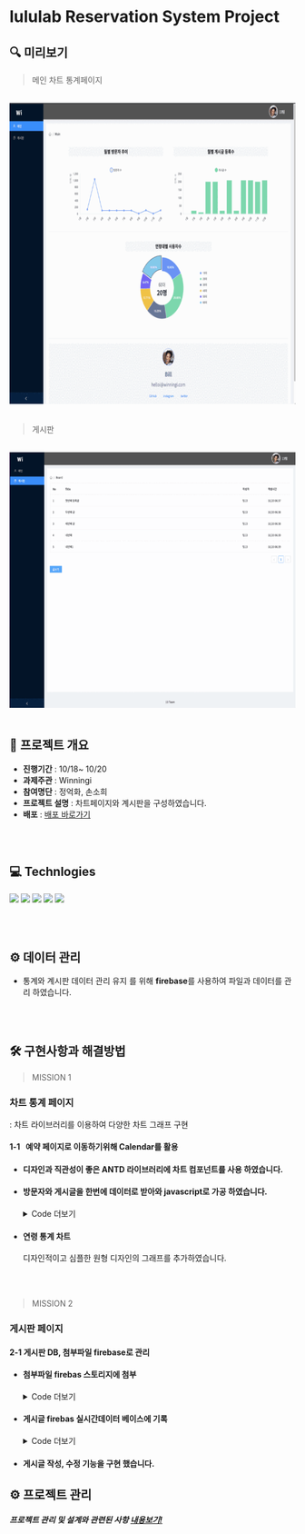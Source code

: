 # lululab Reservation System Project

## 🔍 미리보기

> 메인 차트 통계페이지

&nbsp; &nbsp; &nbsp;<img src="https://raw.githubusercontent.com/oka7759/2sa_images/master/%E1%84%8C%E1%85%A6%E1%84%8C%E1%85%A1%E1%86%A8%E1%84%8B%E1%85%B5%E1%84%86%E1%85%B5%E1%84%8C%E1%85%B51.gif"  width="600" height="530"/>
<br/>
<br/>

> 게시판

&nbsp; &nbsp; &nbsp;<img src="https://raw.githubusercontent.com/oka7759/2sa_images/master/%E1%84%8C%E1%85%A6%E1%84%8C%E1%85%A1%E1%86%A8%E1%84%8B%E1%85%B5%E1%84%86%E1%85%B5%E1%84%8C%E1%85%B52.gif"  width="600" height="450"/>
<br/>
<br/>


## 🚩 프로젝트 개요

- **진행기간** : 10/18~ 10/20
- **과제주관** : Winningi
- **참여명단** : 정억화, 손소희
- **프로젝트 설명** : 차트페이지와 계시판을 구성하였습니다.
- **배포** : [배포 바로가기](https://team13-winningi.netlify.app/)

<br/>
<br/>

## 💻 Technlogies

<img src="https://img.shields.io/badge/html-E34F26?style=for-the-badge&logo=HTML5&logoColor=white"> <img src="https://img.shields.io/badge/css-1572B6?style=for-the-badge&logo=css3&logoColor=white"> <img src="https://img.shields.io/badge/react-61DAFB?style=for-the-badge&logo=react&logoColor=black"> <img src="https://img.shields.io/badge/javascript-ffc700?style=for-the-badge&logo=javascript&logoColor=white"> <img src="https://img.shields.io/badge/styled-components-DB7093?style=for-the-badge&logo=styledcomponents&logoColor=white">

<br/>
<br/>

## ⚙ 데이터 관리

- 통계와 계시판 데이터 관리 유지 를 위해 **firebase**를 사용하여 파일과 데이터를 관리 하였습니다.<br/>

 
<br/>
<br/>

## 🛠 구현사항과 해결방법

> MISSION 1

### 차트 통계 페이지
: 차트 라이브러리를 이용하여 다양한 차트 그래프 구현

#### 1-1 &nbsp; 예약 페이지로 이동하기위해 Calendar를 활용<br/>
- #### 디자인과 직관성이 좋은 ANTD 라이브러리에 차트 컴포넌트를 사용 하였습니다.
  
- #### 방문자와 게시글을 한번에 데이터로 받아와 javascript로 가공 하였습니다. <br/>
  
    <details>
    <summary>Code 더보기</summary><br/>
      
     ```js
  const key = Data.flatMap(Object.keys);
  const result = [];
  const newArray = () => {
    const arrA = [];
    const arrB = [];
    for (let i = 0; i < Data.length; i++) {
      arrA.push(Object.values(Data[i])[0].visitor);
      arrB.push(Object.keys(Data[i])[0]);
    }
    arrB.reduce((_, curr, idx) => {
      result.push({ x: curr, y: arrA[idx] });
      return result;
    });
  };
  newArray();
        

     ```
    </details>
    
- #### 연령 통계 차트<br/>
  디자인적이고 심플한 원형 디자인의 그래프를 추가하였습니다.
    
<br/>
<br/>

> MISSION 2

### 게시판 페이지

#### 2-1 게시판 DB, 첨부파일 firebase로 관리 <br/>
- #### 첨부파일 firebas 스토리지에 첨부<br/>
 
    <details>
    <summary>Code 더보기</summary><br/>
      
     ```js
       const firebasGet = async () => {
       setLoading(true);
       await storage
         .ref('images/' + antPics.name)
         .put(antPics)
         .then(snapshot => {
           return snapshot.ref.getDownloadURL();
         })
         .then(url => {
           setInputValue({
             ...inputValue,
             id: index + 1,
             url: url,
             date: writeTime,
           });
           setLoading(false);
         });
      };
     ```
    </details>
    
- #### 게시글 firebas 실시간데이터 베이스에 기록<br/>
 
    <details>
    <summary>Code 더보기</summary><br/>
      
     ```js
     axios.put(
        `https://winningi-default-rtdb.asia-southeast1.firebasedatabase.app/board/${index}.json`,
        { ...inputValue }
      )
     ```
    </details>    

- #### 게시글 작성, 수정 기능을 구현 했습니다.

    


## ⚙ 프로젝트 관리

##### 프로젝트 관리 및 설계와 관련된 사항 [내용보기!](https://www.notion.so/wecode/13-81a1c15f26404a789850d53fb87acfc3)
